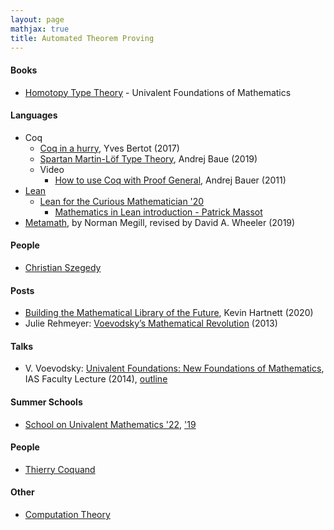 ```yaml
---
layout: page
mathjax: true
title: Automated Theorem Proving
---
```

#### Books
* [Homotopy Type Theory](https://hott.github.io/book/nightly/hott-online-1274-gd98a32f.pdf) - Univalent Foundations of Mathematics

#### Languages
* Coq
  * [Coq in a hurry](https://cel.archives-ouvertes.fr/inria-00001173v6/document), Yves Bertot (2017)
  * [Spartan Martin-Löf Type Theory](https://unimath.github.io/Schools/2019-04-Birmingham/Part1_Spartan_Type_Theory/Spartan-Type-Theory.pdf), Andrej Baue (2019)
  * Video
    * [How to use Coq with Proof General](https://www.youtube.com/watch?v=l6zqLJQCnzo), Andrej Bauer (2011)
* [Lean](https://en.wikipedia.org/wiki/Lean_(proof_assistant))
  * [Lean for the Curious Mathematician '20](https://www.youtube.com/watch?v=8mVOIGW5US4&list=PLlF-CfQhukNlxexiNJErGJd2dte_J1t1N&index=1)
    * [Mathematics in Lean introduction - Patrick Massot](https://www.youtube.com/watch?v=lw8EfTmWzRU&list=PLlF-CfQhukNlxexiNJErGJd2dte_J1t1N&index=4)
* [Metamath](http://us.metamath.org/downloads/metamath.pdf), by Norman Megill, revised by David A. Wheeler (2019)

#### People
* [Christian Szegedy](https://research.google/people/ChristianSzegedy/)

#### Posts
* [Building the Mathematical Library of the Future](https://www.quantamagazine.org/building-the-mathematical-library-of-the-future-20201001/), Kevin Hartnett (2020)
* Julie Rehmeyer: [Voevodsky’s Mathematical Revolution](https://blogs.scientificamerican.com/guest-blog/voevodskye28099s-mathematical-revolution/) (2013)

#### Talks
* V. Voevodsky: [Univalent Foundations: New Foundations of Mathematics](https://www.youtube.com/watch?v=E9RiR9AcXeE), IAS Faculty Lecture (2014), [outline](https://www.ias.edu/ideas/2014/voevodsky-origins)

#### Summer Schools
* [School on Univalent Mathematics '22](https://unimath.github.io/cortona2022/), ['19](https://unimath.github.io/Schools/)

#### People
* [Thierry Coquand](http://www.cse.chalmers.se/~coquand/)


#### Other
* [Computation Theory](computation_theory.md)


